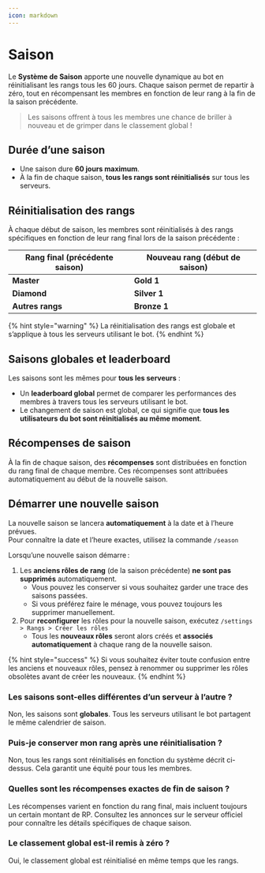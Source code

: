 ```yaml
---
icon: markdown
---
```


# Saison

Le **Système de Saison** apporte une nouvelle dynamique au bot en réinitialisant les rangs tous les 60 jours. Chaque saison permet de repartir à zéro, tout en récompensant les membres en fonction de leur rang à la fin de la saison précédente.

> Les saisons offrent à tous les membres une chance de briller à nouveau et de grimper dans le classement global !

## Durée d’une saison

* Une saison dure **60 jours maximum**.
* À la fin de chaque saison, **tous les rangs sont réinitialisés** sur tous les serveurs.

## Réinitialisation des rangs

À chaque début de saison, les membres sont réinitialisés à des rangs spécifiques en fonction de leur rang final lors de la saison précédente :

| Rang final (précédente saison) | Nouveau rang (début de saison) |
| ------------------------------ | ------------------------------ |
| **Master**                     | **Gold 1**                     |
| **Diamond**                    | **Silver 1**                   |
| **Autres rangs**               | **Bronze 1**                   |

{% hint style="warning" %}
La réinitialisation des rangs est globale et s’applique à tous les serveurs utilisant le bot.
{% endhint %}

## Saisons globales et leaderboard

Les saisons sont les mêmes pour **tous les serveurs** :

* Un **leaderboard global** permet de comparer les performances des membres à travers tous les serveurs utilisant le bot.
* Le changement de saison est global, ce qui signifie que **tous les utilisateurs du bot sont réinitialisés au même moment**.

## Récompenses de saison

À la fin de chaque saison, des **récompenses** sont distribuées en fonction du rang final de chaque membre. Ces récompenses sont attribuées automatiquement au début de la nouvelle saison.

## Démarrer une nouvelle saison

La nouvelle saison se lancera **automatiquement** à la date et à l’heure prévues.\
Pour connaître la date et l’heure exactes, utilisez la commande `/season`

Lorsqu’une nouvelle saison démarre :

1. Les **anciens rôles de rang** (de la saison précédente) **ne sont pas supprimés** automatiquement.
   * Vous pouvez les conserver si vous souhaitez garder une trace des saisons passées.
   * Si vous préférez faire le ménage, vous pouvez toujours les supprimer manuellement.
2. Pour **reconfigurer** les rôles pour la nouvelle saison, exécutez `/settings > Rangs > Créer les rôles`
   * Tous les **nouveaux rôles** seront alors créés et **associés automatiquement** à chaque rang de la nouvelle saison.

{% hint style="success" %}
Si vous souhaitez éviter toute confusion entre les anciens et nouveaux rôles, pensez à renommer ou supprimer les rôles obsolètes avant de créer les nouveaux.
{% endhint %}

### **Les saisons sont-elles différentes d’un serveur à l’autre ?**

Non, les saisons sont **globales**. Tous les serveurs utilisant le bot partagent le même calendrier de saison.

### **Puis-je conserver mon rang après une réinitialisation ?**

Non, tous les rangs sont réinitialisés en fonction du système décrit ci-dessus. Cela garantit une équité pour tous les membres.

### **Quelles sont les récompenses exactes de fin de saison ?**

Les récompenses varient en fonction du rang final, mais incluent toujours un certain montant de RP. Consultez les annonces sur le serveur officiel pour connaître les détails spécifiques de chaque saison.

### **Le classement global est-il remis à zéro ?**

Oui, le classement global est réinitialisé en même temps que les rangs.
